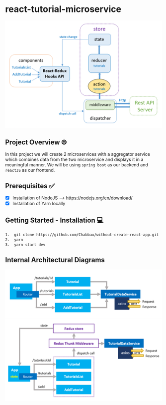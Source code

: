 # react-tutorial-microservice

![frame1](img/frame1.png)

## Project Overview :globe_with_meridians:	
In this project we will create 2 microservices with a aggregator service which combines data from the two microservice and displays it in a meaningful manner. We will be using `spring boot` as our backend and `reactJS` as our frontend.

## Prerequisites :white_check_mark:
- [x] Installation of NodeJS --> https://nodejs.org/en/download/
- [x] Installation of Yarn locally

## Getting Started - Installation :computer:

```
1.  git clone https://github.com/Chabbax/without-create-react-app.git
2.  yarn
3.  yarn start dev
```

## Internal Architectural Diagrams
![frame2](img/frame2.png)
![frame3](img/frame3.png)

